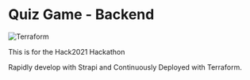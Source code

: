 # Quiz Game - Backend

![Terraform](https://github.com/Vector-Statics/quizgame-backend/workflows/Terraform/badge.svg?branch=main)

This is for the Hack2021 Hackathon

Rapidly develop with Strapi and Continuously Deployed with Terraform.

